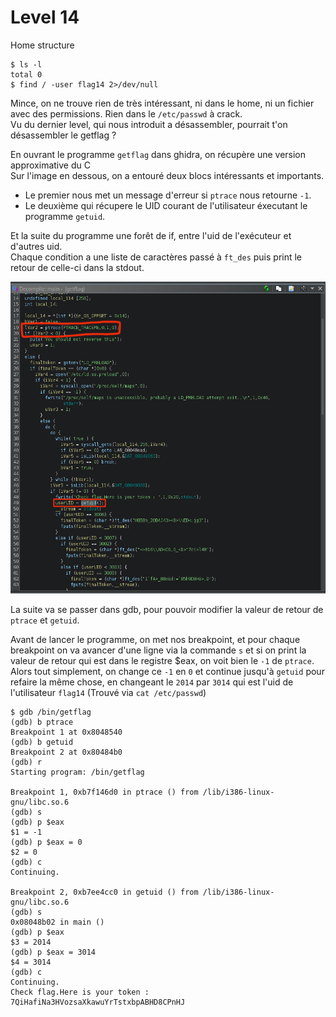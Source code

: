 # Level 14

Home structure
```
$ ls -l
total 0
$ find / -user flag14 2>/dev/null
```
Mince, on ne trouve rien de très intéressant, ni dans le home, ni un fichier avec des permissions. Rien dans le `/etc/passwd` à crack. <br/>
Vu du dernier level, qui nous introduit a désassembler, pourrait t'on désassembler le getflag ?

En ouvrant le programme `getflag` dans ghidra, on récupère une version approximative du C<br/>
Sur l'image en dessous, on a entouré deux blocs intéressants et importants.
- Le premier nous met un message d'erreur si `ptrace` nous retourne `-1`.
- Le deuxième qui récupere le UID courant de l'utilisateur éxecutant le programme `getuid`.

Et la suite du programme une forêt de if, entre l'uid de l'exécuteur et d'autres uid.<br/>
Chaque condition a une liste de caractères passé à `ft_des` puis print le retour de celle-ci dans la stdout.

![Decompile version of getflag executable in ghidra](./getflag_ghidra.png)

La suite va se passer dans gdb, pour pouvoir modifier la valeur de retour de `ptrace` et `getuid`.

Avant de lancer le programme, on met nos breakpoint, et pour chaque breakpoint on va avancer d'une ligne via la commande `s` et si on print la valeur de retour qui est dans le registre $eax, on voit bien le `-1` de `ptrace`.<br/>
Alors tout simplement, on change ce `-1` en `0` et continue jusqu'à `getuid` pour refaire la même chose, en changeant le `2014` par `3014` qui est l'uid de l'utilisateur `flag14` (Trouvé via `cat /etc/passwd`)
```
$ gdb /bin/getflag
(gdb) b ptrace
Breakpoint 1 at 0x8048540
(gdb) b getuid
Breakpoint 2 at 0x80484b0
(gdb) r
Starting program: /bin/getflag

Breakpoint 1, 0xb7f146d0 in ptrace () from /lib/i386-linux-gnu/libc.so.6
(gdb) s
(gdb) p $eax
$1 = -1
(gdb) p $eax = 0
$2 = 0
(gdb) c
Continuing.

Breakpoint 2, 0xb7ee4cc0 in getuid () from /lib/i386-linux-gnu/libc.so.6
(gdb) s
0x08048b02 in main ()
(gdb) p $eax
$3 = 2014
(gdb) p $eax = 3014
$4 = 3014
(gdb) c
Continuing.
Check flag.Here is your token : 7QiHafiNa3HVozsaXkawuYrTstxbpABHD8CPnHJ
```
